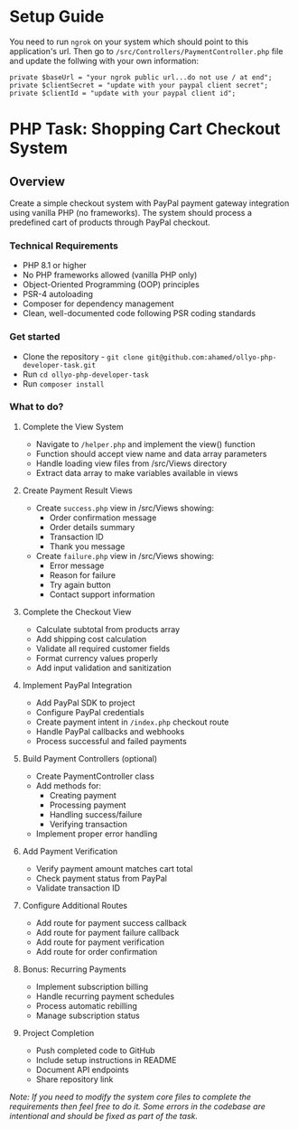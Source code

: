# Setup Guide
You need to run `ngrok` on your system which should point to this application's url. Then go to `/src/Controllers/PaymentController.php` file and update the follwing with your own information:
```
private $baseUrl = "your ngrok public url...do not use / at end";
private $clientSecret = "update with your paypal client secret";
private $clientId = "update with your paypal client id";
```

# PHP Task: Shopping Cart Checkout System

## Overview
Create a simple checkout system with PayPal payment gateway integration using vanilla PHP (no frameworks). The system should process a predefined cart of products through PayPal checkout.

### Technical Requirements
- PHP 8.1 or higher
- No PHP frameworks allowed (vanilla PHP only)
- Object-Oriented Programming (OOP) principles
- PSR-4 autoloading
- Composer for dependency management
- Clean, well-documented code following PSR coding standards

### Get started
- Clone the repository - `git clone git@github.com:ahamed/ollyo-php-developer-task.git`
- Run `cd ollyo-php-developer-task`
- Run `composer install`

### What to do?
1. Complete the View System
   - Navigate to `/helper.php` and implement the view() function
   - Function should accept view name and data array parameters
   - Handle loading view files from /src/Views directory
   - Extract data array to make variables available in views

2. Create Payment Result Views
   - Create `success.php` view in /src/Views showing:
     - Order confirmation message
     - Order details summary
     - Transaction ID
     - Thank you message
   - Create `failure.php` view in /src/Views showing:
     - Error message
     - Reason for failure
     - Try again button
     - Contact support information

3. Complete the Checkout View
   - Calculate subtotal from products array
   - Add shipping cost calculation
   - Validate all required customer fields
   - Format currency values properly
   - Add input validation and sanitization

4. Implement PayPal Integration
   - Add PayPal SDK to project
   - Configure PayPal credentials
   - Create payment intent in `/index.php` checkout route
   - Handle PayPal callbacks and webhooks
   - Process successful and failed payments

5. Build Payment Controllers (optional)
   - Create PaymentController class
   - Add methods for:
     - Creating payment
     - Processing payment
     - Handling success/failure
     - Verifying transaction
   - Implement proper error handling

6. Add Payment Verification
   - Verify payment amount matches cart total
   - Check payment status from PayPal
   - Validate transaction ID

7. Configure Additional Routes
   - Add route for payment success callback
   - Add route for payment failure callback
   - Add route for payment verification
   - Add route for order confirmation

8. Bonus: Recurring Payments
   - Implement subscription billing
   - Handle recurring payment schedules
   - Process automatic rebilling
   - Manage subscription status

9. Project Completion
   - Push completed code to GitHub
   - Include setup instructions in README
   - Document API endpoints
   - Share repository link

*Note: If you need to modify the system core files to complete the requirements then feel free to do it. Some errors in the codebase are intentional and should be fixed as part of the task.*
